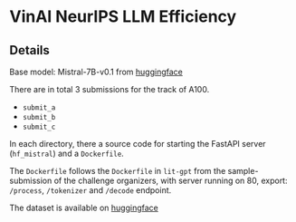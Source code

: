 # VinAI NeurIPS LLM Efficiency

## Details

Base model: Mistral-7B-v0.1 from [huggingface](https://huggingface.co/mistralai/Mistral-7B-v0.1)

There are in total 3 submissions for the track of A100.

- `submit_a`
- `submit_b`
- `submit_c`

In each directory, there a source code for starting the FastAPI server (`hf_mistral`) and a `Dockerfile`.

The `Dockerfile` follows the `Dockerfile` in `lit-gpt` from the sample-submission of the challenge organizers, with server running on 80, export: `/process`, `/tokenizer` and `/decode` endpoint.

The dataset is available on [huggingface](https://huggingface.co/datasets/transZ/efficient_llm)